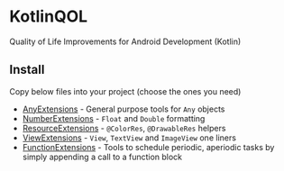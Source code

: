 # KotlinQOL
Quality of Life Improvements for Android Development (Kotlin)

## Install
Copy below files into your project (choose the ones you need)

* [AnyExtensions](https://github.com/testfairy-blog/KotlinQOL/blob/master/app/src/main/java/com/testfairy/kotlinqol/extensions/AnyExtensions.kt) - General purpose tools for `Any` objects
* [NumberExtensions](https://github.com/testfairy-blog/KotlinQOL/blob/master/app/src/main/java/com/testfairy/kotlinqol/extensions/NumberExtensions.kt) - `Float` and `Double` formatting
* [ResourceExtensions](https://github.com/testfairy-blog/KotlinQOL/blob/master/app/src/main/java/com/testfairy/kotlinqol/extensions/ResourceExtensions.kt) - `@ColorRes`, `@DrawableRes` helpers
* [ViewExtensions](https://github.com/testfairy-blog/KotlinQOL/blob/master/app/src/main/java/com/testfairy/kotlinqol/extensions/ViewExtensions.kt) - `View`, `TextView` and `ImageView` one liners
* [FunctionExtensions](https://github.com/testfairy-blog/KotlinQOL/blob/master/app/src/main/java/com/testfairy/kotlinqol/extensions/FunctionExtensions.kt) - Tools to schedule periodic, aperiodic tasks by simply appending a call to a function block

